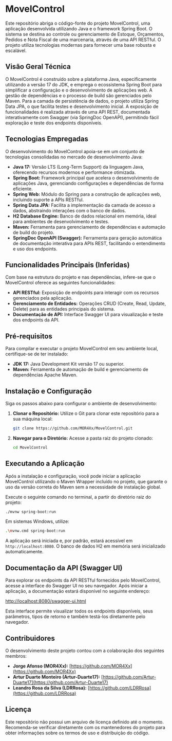 # MovelControl

Este repositório abriga o código-fonte do projeto MovelControl, uma aplicação desenvolvida utilizando Java e o framework Spring Boot. O sistema se destina ao controle ou gerenciamento de Estoque, Orçamentos, Pedidos e Nota Fiscal de uma marcenaria, através de uma API RESTful. O projeto utiliza tecnologias modernas para fornecer uma base robusta e escalável.

## Visão Geral Técnica

O MovelControl é construído sobre a plataforma Java, especificamente utilizando a versão 17 do JDK, e emprega o ecossistema Spring Boot para simplificar a configuração e o desenvolvimento de aplicações web. A gestão de dependências e o processo de build são gerenciados pelo Maven. Para a camada de persistência de dados, o projeto utiliza Spring Data JPA, o que facilita testes e desenvolvimento inicial. A exposição de funcionalidades é realizada através de uma API REST, documentada interativamente com Swagger (via SpringDoc OpenAPI), permitindo fácil exploração e teste dos endpoints disponíveis.

## Tecnologias Empregadas

O desenvolvimento do MovelControl apoia-se em um conjunto de tecnologias consolidadas no mercado de desenvolvimento Java:

*   **Java 17:** Versão LTS (Long-Term Support) da linguagem Java, oferecendo recursos modernos e performance otimizada.
*   **Spring Boot:** Framework principal que acelera o desenvolvimento de aplicações Java, gerenciando configurações e dependências de forma eficiente.
*   **Spring Web:** Módulo do Spring para a construção de aplicações web, incluindo suporte a APIs RESTful.
*   **Spring Data JPA:** Facilita a implementação da camada de acesso a dados, abstraindo interações com o banco de dados.
*   **H2 Database Engine:** Banco de dados relacional em memória, ideal para ambientes de desenvolvimento e testes.
*   **Maven:** Ferramenta para gerenciamento de dependências e automação de build do projeto.
*   **SpringDoc OpenAPI (Swagger):** Ferramenta para geração automática de documentação interativa para APIs REST, facilitando o entendimento e uso dos endpoints.

## Funcionalidades Principais (Inferidas)

Com base na estrutura do projeto e nas dependências, infere-se que o MovelControl oferece as seguintes funcionalidades:

*   **API RESTful:** Exposição de endpoints para interagir com os recursos gerenciados pela aplicação.
*   **Gerenciamento de Entidades:** Operações CRUD (Create, Read, Update, Delete) para as entidades principais do sistema.
*   **Documentação de API:** Interface Swagger UI para visualização e teste dos endpoints da API.

## Pré-requisitos

Para compilar e executar o projeto MovelControl em seu ambiente local, certifique-se de ter instalado:

*   **JDK 17:** Java Development Kit versão 17 ou superior.
*   **Maven:** Ferramenta de automação de build e gerenciamento de dependências Apache Maven.

## Instalação e Configuração

Siga os passos abaixo para configurar o ambiente de desenvolvimento:

1.  **Clonar o Repositório:** Utilize o Git para clonar este repositório para a sua máquina local:
    ```bash
    git clone https://github.com/MOR4Xx/MovelControl.git
    ```
2.  **Navegar para o Diretório:** Acesse a pasta raiz do projeto clonado:
    ```bash
    cd MovelControl
    ```

## Executando a Aplicação

Após a instalação e configuração, você pode iniciar a aplicação MovelControl utilizando o Maven Wrapper incluído no projeto, que garante o uso da versão correta do Maven sem a necessidade de instalação global.

Execute o seguinte comando no terminal, a partir do diretório raiz do projeto:

```bash
./mvnw spring-boot:run
```

Em sistemas Windows, utilize:

```bash
.\mvnw.cmd spring-boot:run
```

A aplicação será iniciada e, por padrão, estará acessível em `http://localhost:8080`. O banco de dados H2 em memória será inicializado automaticamente.

## Documentação da API (Swagger UI)

Para explorar os endpoints da API RESTful fornecidos pelo MovelControl, acesse a interface do Swagger UI no seu navegador. Após iniciar a aplicação, a documentação estará disponível no seguinte endereço:

[http://localhost:8080/swagger-ui.html](http://localhost:8080/swagger-ui.html)

Esta interface permite visualizar todos os endpoints disponíveis, seus parâmetros, tipos de retorno e também testá-los diretamente pelo navegador.

## Contribuidores

O desenvolvimento deste projeto contou com a colaboração dos seguintes membros:

*   **Jorge Afonso (MOR4Xx):** [https://github.com/MOR4Xx](https://github.com/MOR4Xx)
*   **Artur Duarte Monteiro (Artur-Duarte17):** [https://github.com/Artur-Duarte17](https://github.com/Artur-Duarte17)
*   **Leandro Rosa da Silva (LDRRosa):** [https://github.com/LDRRosa](https://github.com/LDRRosa)

## Licença

Este repositório não possui um arquivo de licença definido até o momento. Recomenda-se verificar diretamente com os mantenedores do projeto para obter informações sobre os termos de uso e distribuição do código.

